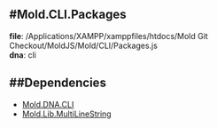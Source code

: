 
#Mold.CLI.Packages
---------------------------------------

__file__: /Applications/XAMPP/xamppfiles/htdocs/Mold Git Checkout/MoldJS/Mold/CLI/Packages.js  
__dna__: cli  


	






##Dependencies
--------------

* [Mold.DNA.CLI](../../Mold/DNA/CLI.md) 
* [Mold.Lib.MultiLineString](../../Mold/Lib/MultiLineString.md) 



 

 


 



		
